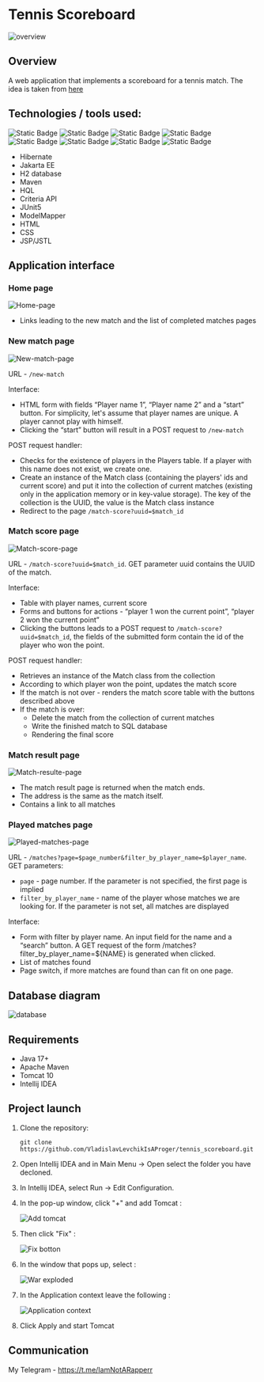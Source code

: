 # Tennis Scoreboard

![overview](<Frame Matches1.png>)

## Overview

A web application that implements a scoreboard for a tennis match. The idea is taken from [here](https://zhukovsd.github.io/java-backend-learning-course/Projects/TennisScoreboard/)

## Technologies / tools used:
![Static Badge](https://img.shields.io/badge/Java-asd?style=for-the-badge&labelColor=black&color=black)
![Static Badge](https://img.shields.io/badge/jakarta%20ee-asd?style=for-the-badge&labelColor=black&color=black)
![Static Badge](https://img.shields.io/badge/hibernate-asd?style=for-the-badge&logo=Hibernate&labelColor=black&color=black)
![Static Badge](https://img.shields.io/badge/HTML-asd?style=for-the-badge&logo=html5&labelColor=black&color=black)
![Static Badge](https://img.shields.io/badge/css-asd?style=for-the-badge&logo=css3&labelColor=black&color=black)
![Static Badge](https://img.shields.io/badge/Maven-asd?style=for-the-badge&logo=apachemaven&labelColor=black&color=black)
![Static Badge](https://img.shields.io/badge/junit5-asd?style=for-the-badge&logo=junit5&labelColor=black&color=black)
![Static Badge](https://img.shields.io/badge/H2-asd?style=for-the-badge&labelColor=black&color=black)

 - Hibernate
 - Jakarta EE
 - H2 database
 - Maven
 - HQL
 - Criteria API
 - JUnit5
 - ModelMapper
 - HTML
 - CSS
 - JSP/JSTL

## Application interface

### Home page

![Home-page](image-1.png)

 - Links leading to the new match and the list of completed matches pages

### New match page

![New-match-page](image-2.png)

URL - `/new-match`

Interface:

 - HTML form with fields “Player name 1”, “Player name 2” and a “start” button. For simplicity, let's assume that player names are unique. A player cannot play with himself.
 - Clicking the “start” button will result in a POST request to `/new-match`

POST request handler:

 - Checks for the existence of players in the Players table. If a player with this name does not exist, we create one.
 - Create an instance of the Match class (containing the players' ids and current score) and put it into the collection of current matches (existing only in the application memory or in key-value storage). The key of the collection is the UUID, the value is the Match class instance
 - Redirect to the page `/match-score?uuid=$match_id`


### Match score page

![Match-score-page](image-3.png)

URL - `/match-score?uuid=$match_id`. GET parameter uuid contains the UUID of the match.

Interface:

 - Table with player names, current score
 - Forms and buttons for actions - “player 1 won the current point”, “player 2 won the current point”
 - Clicking the buttons leads to a POST request to `/match-score?uuid=$match_id`, the fields of the submitted form contain the id of the player who won the point.

POST request handler:

 - Retrieves an instance of the Match class from the collection
 - According to which player won the point, updates the match score
 - If the match is not over - renders the match score table with the buttons described above
 - If the match is over:
   - Delete the match from the collection of current matches
   - Write the finished match to SQL database
   - Rendering the final score

### Match result page

![Match-resulte-page](image-4.png)

 - The match result page is returned when the match ends.
 - The address is the same as the match itself.
 - Contains a link to all matches


### Played matches page 

![Played-matches-page](image-5.png)

URL - `/matches?page=$page_number&filter_by_player_name=$player_name`. GET parameters:
 - `page` - page number. If the parameter is not specified, the first page is implied
 - `filter_by_player_name` - name of the player whose matches we are looking for. If the parameter is not set, all matches are displayed

Interface:

 - Form with filter by player name. An input field for the name and a “search” button. A GET request of the form /matches?filter_by_player_name=${NAME} is generated when clicked.
 - List of matches found
 - Page switch, if more matches are found than can fit on one page.

## Database diagram

![database](<QuickDBD-Free Diagram (1).png>)

## Requirements
  + Java 17+
  + Apache Maven
  + Tomcat 10
  + Intellij IDEA

## Project launch

1. Clone the repository:
   ```
   git clone https://github.com/VladislavLevchikIsAProger/tennis_scoreboard.git
   ```

2. Open Intellij IDEA and in Main Menu -> Open select the folder you have decloned.
   
3. In Intellij IDEA, select Run -> Edit Configuration.
  
4. In the pop-up window, click "+" and add Tomcat :
   
    ![Add tomcat](image-7.png)

5. Then click "Fix" : 

    ![Fix botton](https://github.com/VladislavLevchikIsAProger/currency_exchange/assets/153897612/516b7afb-42ef-4374-b96e-2a49d3f866c9)

6. In the window that pops up, select :

   ![War exploded](image-6.png)


7. In the Application context leave the following :
   
   ![Application context](https://github.com/VladislavLevchikIsAProger/currency_exchange/assets/153897612/895091c7-dd29-49b9-8edc-c9b5f29cf018)

8. Click Apply and start Tomcat

## Communication
My Telegram - https://t.me/IamNotARapperr
